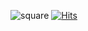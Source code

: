 ![square](https://capsule-render.vercel.app/api?type=rounded&height=300&color=gradient&text=Hello%20I'm%20Taehui&reversal=false&fontColor=444&fontAlign=50&desc=hello~~&descSize=24&section=header)
[![Hits](https://hits.seeyoufarm.com/api/count/incr/badge.svg?url=https%3A%2F%2Fgithub.com%2Fteikim98%2Fhit-counter&count_bg=%23971F85&title_bg=%23C672FF&icon=&icon_color=%23999999&title=today&edge_flat=false)](https://hits.seeyoufarm.com)
